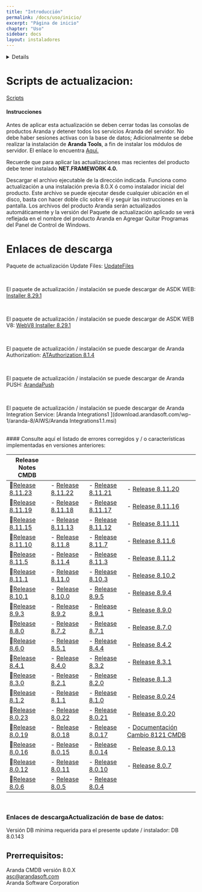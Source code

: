 ```yaml
---
title: "Introducción"
permalink: /docs/uso/inicio/
excerpt: "Página de inicio"
chapter: "Uso" 
sidebar: docs
layout: instaladores
---
```

<details>
## Código 

~~~
@font-face {
    font-family: "Lederman";
    src: url("../fonts/Lederman/Lederman-Regular.woff2") format("woff2"),
        url("../fonts/Lederman/Lederman-Regular.woff") format("woff");
    font-weight: normal;
    font-style: normal;
}
body {
    background: #fff none !important;
    margin-left: 100px;
    margin-right: 100px;
    margin-top: 100px;
}
  
.print-first-page {
    display: block;
    width: 100%;
    height: 100%;
}

 "token": "XXXXX" 
}
~~~
</details>


#  Scripts de actualizacion:

[Scripts](https://download.arandasoft.com/UTILIDADES/Scrips_asdk/Script.zip)

####  Instrucciones

Antes de aplicar esta actualización se deben cerrar todas las consolas de productos Aranda y detener todos los servicios Aranda del servidor. No debe haber sesiones activas con la base de datos; Adicionalmente se debe realizar la instalación de **Aranda Tools**, a fin de instalar los módulos de servidor. El enlace lo encuentra [Aquí.](http://corp.arandasoft.com:5554/kb2/KnowledgebaseArticle10195.aspx)

Recuerde que para aplicar las actualizaciones mas recientes del producto debe tener instalado  **NET.FRAMEWORK 4.0.**

Descargar el archivo ejecutable de la dirección indicada. Funciona como actualización a una instalación previa 8.0.X ó como instalador inicial del producto. Este archivo se puede ejecutar desde cualquier ubicación en el disco, basta con hacer doble clic sobre él y seguir las instrucciones en la pantalla. Los archivos del producto Aranda serán actualizados automáticamente y la versión del Paquete de actualización aplicado se verá reflejada en el nombre del producto Aranda en Agregar Quitar Programas del Panel de Control de Windows. 


#  Enlaces de descarga


Paquete de actualización Update Files:
[UpdateFiles](http://temp.arandasoft.com/kb/temp/UTILIDADES/UpdateFiles.rar)

<br>

El paquete de actualización / instalación se puede descargar de ASDK WEB:
[Installer 8.29.1](download.arandasoft.com/wp-1/aranda-8/ASDKW/Aranda.ASDK.Web.Installer_8.29.1.exe)

<br>

El paquete de actualización / instalación se puede descargar de ASDK WEB V8:
[WebV8 Installer 8.29.1](download.arandasoft.com/wp-1/aranda-8/ASDKW/Aranda.ASDK.WebV8.Installer_8.29.1.exe)

<br>

El paquete de actualización / instalación se puede descargar de Aranda Authorization:
[ATAuthorization 8.1.4](download.arandasoft.com/wp-1/aranda-8/AUTHORIZATION/ATAuthorization_8.1.4.exe)

<br>

El paquete de actualización / instalación se puede descargar de Aranda PUSH:
[ArandaPush](download.arandasoft.com/wp-1/aranda-8/AP/ArandaPush_8.0.5.exe)

<br>

El paquete de actualización / instalación se puede descargar de Aranda Integration Service: 
[Aranda Integrations1 ](download.arandasoft.com/wp-1/aranda-8/AIWS/Aranda Integrations1.1.msi)

<br>
#### Consulte aquí el listado de errores corregidos y / o características implementadas en versiones anteriores:


|Release Notes CMDB||||
|------|------|------|------|
|📄[Release 8.11.23](https://download.arandasoft.com/wp-1/aranda_doc-8/CMDBW/Update_Pack_CMDB_Web_8.11.23.pdf)|- [Release 8.11.22](https://download.arandasoft.com/wp-1/aranda_doc-8/CMDBW/Update_Pack_CMDB_Web_8.11.22.pdf)|- [Release 8.11.21](https://download.arandasoft.com/wp-1/aranda_doc-8/CMDBW/Update_Pack_CMDB_Web_8.11.21.pdf)|- [Release 8.11.20](https://download.arandasoft.com/wp-1/aranda_doc-8/CMDBW/Update_Pack_CMDB_Web_8.11.20.pdf)|
|📄[Release 8.11.19](https://download.arandasoft.com/wp-1/aranda_doc-8/CMDBW/Update_Pack_CMDB_Web_8.11.19.pdf)|- [Release 8.11.18](https://download.arandasoft.com/wp-1/aranda_doc-8/CMDBW/Update_Pack_CMDB_Web_8.11.18.pdf)|- [Release 8.11.17](https://download.arandasoft.com/wp-1/aranda_doc-8/CMDBW/Update_Pack_CMDB_Web_8.11.17.pdf)|- [Release 8.11.16](https://download.arandasoft.com/wp-1/aranda_doc-8/CMDBW/Update_Pack_CMDB_Web_8.11.16.pdf)|
|📄[Release 8.11.15](https://download.arandasoft.com/wp-1/aranda_doc-8/CMDBW/Update_Pack_CMDB_Web_8.11.15.pdf)|- [Release 8.11.13](https://download.arandasoft.com/wp-1/aranda_doc-8/CMDBW/Update_Pack_CMDB_Web_8.11.13.pdf)|- [Release 8.11.12](https://download.arandasoft.com/wp-1/aranda_doc-8/CMDBW/Update_Pack_CMDB_Web_8.11.12.pdf)|- [Release 8.11.11](https://download.arandasoft.com/wp-1/aranda_doc-8/CMDBW/Update_Pack_CMDB_Web_8.11.11.pdf)|
|📄[Release 8.11.10](https://download.arandasoft.com/wp-1/aranda_doc-8/CMDBW/Update_Pack_CMDB_Web_8.11.10.pdf)|- [Release 8.11.8](https://download.arandasoft.com/wp-1/aranda_doc-8/CMDBW/Update_Pack_CMDB_Web_8.11.8.pdf)|- [Release 8.11.7](https://download.arandasoft.com/wp-1/aranda_doc-8/CMDBW/Update_Pack_CMDB_Web_8.11.7.pdf)|- [Release 8.11.6](https://download.arandasoft.com/wp-1/aranda_doc-8/CMDBW/Update_Pack_CMDB_Web_8.11.6.pdf)|
|📄[Release 8.11.5](https://download.arandasoft.com/wp-1/aranda_doc-8/CMDBW/Update_Pack_CMDB_Web_8.11.5.pdf)|- [Release 8.11.4](https://download.arandasoft.com/wp-1/aranda_doc-8/CMDBW/Update_Pack_CMDB_Web_8.11.4.pdf)|- [Release 8.11.3](https://download.arandasoft.com/wp-1/aranda_doc-8/CMDBW/Update_Pack_CMDB_Web_8.11.3.pdf)|- [Release 8.11.2](https://download.arandasoft.com/wp-1/aranda_doc-8/CMDBW/Update_Pack_CMDB_Web_8.11.2.pdf)|
|📄[Release 8.11.1](https://download.arandasoft.com/wp-1/aranda_doc-8/CMDBW/Update_Pack_CMDB_Web_8.11.1.pdf)|- [Release 8.11.0](https://download.arandasoft.com/wp-1/aranda_doc-8/CMDBW/Update_Pack_CMDB_Web_8.11.0.pdf)|- [Release 8.10.3](https://download.arandasoft.com/wp-1/aranda_doc-8/CMDBW/Update_Pack_CMDB_Web_8.10.3.pdf)|- [Release 8.10.2](https://download.arandasoft.com/wp-1/aranda_doc-8/CMDBW/Update_Pack_CMDB_Web_8.10.2.pdf)|
|📄[Release 8.10.1](https://download.arandasoft.com/wp-1/aranda_doc-8/CMDBW/Update_Pack_CMDB_Web_8.10.1.pdf)|- [Release 8.10.0](https://download.arandasoft.com/wp-1/aranda_doc-8/CMDBW/Update_Pack_CMDB_Web_8.10.0.pdf)|- [Release 8.9.5](https://download.arandasoft.com/wp-1/aranda_doc-8/CMDBW/Update_Pack_CMDB_Web_8.9.5.pdf)|- [Release 8.9.4](https://download.arandasoft.com/wp-1/aranda_doc-8/CMDBW/Update_Pack_CMDB_Web_8.9.4.pdf)|
|📄[Release 8.9.3](https://download.arandasoft.com/wp-1/aranda_doc-8/CMDBW/Update_Pack_CMDB_Web_8.9.3.pdf)|- [Release 8.9.2](https://download.arandasoft.com/wp-1/aranda_doc-8/CMDBW/Update_Pack_CMDB_Web_8.9.2.pdf)|- [Release 8.9.1](https://download.arandasoft.com/wp-1/aranda_doc-8/CMDBW/Update_Pack_CMDB_Web_8.9.1.pdf)|- [Release 8.9.0](https://download.arandasoft.com/wp-1/aranda_doc-8/CMDBW/Update_Pack_CMDB_Web_8.9.0.pdf)|
|📄[Release 8.8.0](https://download.arandasoft.com/wp-1/aranda_doc-8/CMDBW/Update_Pack_CMDB_Web_8.8.0.pdf)|- [Release 8.7.2](https://download.arandasoft.com/wp-1/aranda_doc-8/CMDBW/Update_Pack_CMDB_Web_8.7.2.pdf)|- [Release 8.7.1](https://download.arandasoft.com/wp-1/aranda_doc-8/CMDBW/Update_Pack_CMDB_Web_8.7.1.pdf)|- [Release 8.7.0](https://download.arandasoft.com/wp-1/aranda_doc-8/CMDBW/Update_Pack_CMDB_Web_8.7.0.pdf)|
|📄[Release 8.6.0](https://download.arandasoft.com/wp-1/aranda_doc-8/CMDBW/Update_Pack_CMDB_Web_8.6.0.pdf)|- [Release 8.5.1](https://download.arandasoft.com/wp-1/aranda_doc-8/CMDBW/Update_Pack_CMDB_Web_8.5.1.pdf)|- [Release 8.4.4](https://download.arandasoft.com/wp-1/aranda_doc-8/CMDBW/Update_Pack_CMDB_Web_8.4.4.pdf)|- [Release 8.4.2](https://download.arandasoft.com/wp-1/aranda_doc-8/CMDBW/Update_Pack_CMDBW_8.4.2.pdf)|
|📄[Release 8.4.1](https://download.arandasoft.com/wp-1/aranda_doc-8/CMDBW/Update_Pack_CMDBW_8.4.1.pdf)|- [Release 8.4.0](https://download.arandasoft.com/wp-1/aranda_doc-8/CMDBW/Update_Pack_CMDBW_8.4.0.pdf)|- [Release 8.3.2](https://download.arandasoft.com/wp-1/aranda_doc-8/CMDBW/Update_Pack_CMDBW_8.3.2.pdf)|- [Release 8.3.1](https://download.arandasoft.com/wp-1/aranda_doc-8/CMDBW/Update_Pack_CMDBW_8.3.1.pdf)|
|📄[Release 8.3.0](https://download.arandasoft.com/wp-1/aranda_doc-8/CMDBW/Update_Pack_CMDBW_8.3.0.pdf)|- [Release 8.2.1](https://download.arandasoft.com/wp-1/aranda_doc-8/CMDBW/Update_Pack_CMDBW_8.2.1.pdf)|- [Release 8.2.0](https://download.arandasoft.com/wp-1/aranda_doc-8/CMDBW/Update_Pack_CMDBW_8.2.0.pdf)|- [Release 8.1.3](https://download.arandasoft.com/wp-1/aranda_doc-8/CMDBW/Update_Pack_CMDBW_8.1.3.pdf)|
|📄[Release 8.1.2](https://download.arandasoft.com/wp-1/aranda_doc-8/CMDBW/Update_Pack_CMDBW_8.1.2.pdf)|- [Release 8.1.1](https://download.arandasoft.com/wp-1/aranda_doc-8/CMDBW/Update_Pack_CMDBW_8.1.1.pdf)|- [Release 8.1.0](https://download.arandasoft.com/wp-1/aranda_doc-8/CMDBW/Update_Pack_CMDBW_8.1.0.pdf)|- [Release 8.0.24](https://download.arandasoft.com/wp-1/aranda_doc-8/CMDBW/Update_Pack_CMDBW_8.0.24.pdf)|
|📄[Release 8.0.23](https://download.arandasoft.com/wp-1/aranda_doc-8/CMDBW/Update_Pack_CMDBW_8.0.23.pdf)|- [Release 8.0.22](https://download.arandasoft.com/wp-1/aranda_doc-8/CMDBW/Update_Pack_CMDBW_8.0.22.pdf)|- [Release 8.0.21](https://download.arandasoft.com/wp-1/aranda_doc-8/CMDBW/Update_Pack_CMDBW_8.0.21.pdf)|- [Release 8.0.20](https://download.arandasoft.com/wp-1/aranda_doc-8/CMDBW/Update_Pack_CMDBW_8.0.20.pdf)|
|📄[Release 8.0.19](https://download.arandasoft.com/wp-1/aranda_doc-8/CMDBW/Update_Pack_CMDBW_8.0.19.pdf)|- [Release 8.0.18](https://download.arandasoft.com/wp-1/aranda_doc-8/CMDBW/Update_Pack_CMDBW_8.0.18.pdf)|- [Release 8.0.17](https://download.arandasoft.com/wp-1/aranda_doc-8/CMDBW/Update_Pack_CMDBW_8.0.17.pdf)|- [Documentación Cambio 8121 CMDB](https://download.arandasoft.com/wp-1/aranda_doc-8/CMDBW/Documentación_Cambio_[8121]_CMDB.pdf)|
|📄[Release 8.0.16](https://download.arandasoft.com/wp-1/aranda_doc-8/CMDBW/Update_Pack_CMDBW_8.0.16.pdf)|- [Release 8.0.15](https://download.arandasoft.com/wp-1/aranda_doc-8/CMDBW/Update_Pack_CMDBW_8.0.15.pdf)|- [Release 8.0.14](https://download.arandasoft.com/wp-1/aranda_doc-8/CMDBW/Update_Pack_CMDBW_8.0.14.pdf)|- [Release 8.0.13](https://download.arandasoft.com/wp-1/aranda_doc-8/CMDBW/Update_Pack_CMDBW_8.0.13.pdf)|
|📄[Release 8.0.12](https://download.arandasoft.com/wp-1/aranda_doc-8/CMDBW/Update_Pack_CMDBW_8.0.12.pdf)|- [Release 8.0.11](https://download.arandasoft.com/wp-1/aranda_doc-8/CMDBW/Update_Pack_CMDBW_8.0.11.pdf)|- [Release 8.0.10](https://download.arandasoft.com/wp-1/aranda_doc-8/CMDBW/Update_Pack_CMDBW_8.0.10.pdf) |- [Release 8.0.7](https://download.arandasoft.com/wp-1/aranda_doc-8/CMDBW/Update_Pack_CMDBW_8.0.7.pdf)|
|📄[Release 8.0.6](https://download.arandasoft.com/wp-1/aranda_doc-8/CMDBW/Update_Pack_CMDBW_8.0.6.pdf)|- [Release 8.0.5](https://download.arandasoft.com/wp-1/aranda_doc-8/CMDBW/Update_Pack_CMDBW_8.0.5.pdf)|- [Release 8.0.4](https://download.arandasoft.com/wp-1/aranda_doc-8/CMDBW/Update_Pack_CMDBW_8.0.4.pdf)||

<br>


###  Enlaces de descargaActualización de base de datos:

Versión DB mínima requerida para el presente update / instalador: DB 8.0.143

##  Prerrequisitos:

Aranda CMDB versión 8.0.X
<br>
asc@arandasoft.com
<br> 
Aranda Software Corporation


<br>

<br>
